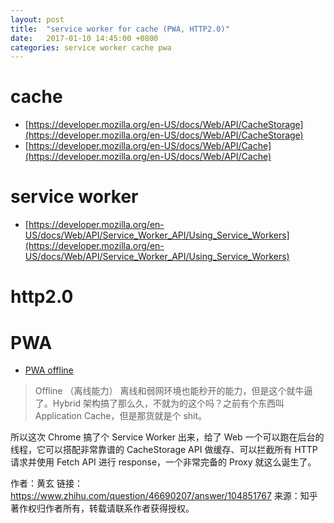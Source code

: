 ```yaml
---
layout: post
title:  "service worker for cache (PWA, HTTP2.0)"
date:   2017-01-10 14:45:00 +0800
categories: service worker cache pwa
---
```


# cache
* [https://developer.mozilla.org/en-US/docs/Web/API/CacheStorage](https://developer.mozilla.org/en-US/docs/Web/API/CacheStorage)
* [https://developer.mozilla.org/en-US/docs/Web/API/Cache](https://developer.mozilla.org/en-US/docs/Web/API/Cache)

# service worker
* [https://developer.mozilla.org/en-US/docs/Web/API/Service_Worker_API/Using_Service_Workers](https://developer.mozilla.org/en-US/docs/Web/API/Service_Worker_API/Using_Service_Workers)

# http2.0


# PWA
* [PWA offline](https://www.zhihu.com/question/46690207/answer/104851767)
> Offline （离线能力）
离线和弱网环境也能秒开的能力，但是这个就牛逼了。Hybrid 架构搞了那么久，不就为的这个吗？之前有个东西叫 Application Cache，但是那货就是个 shit。
>
所以这次 Chrome 搞了个 Service Worker 出来，给了 Web 一个可以跑在后台的线程，它可以搭配非常靠谱的 CacheStorage API 做缓存、可以拦截所有 HTTP 请求并使用 Fetch API 进行 response，一个非常完备的 Proxy 就这么诞生了。
>
作者：黄玄
链接：https://www.zhihu.com/question/46690207/answer/104851767
来源：知乎
著作权归作者所有，转载请联系作者获得授权。
